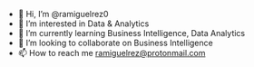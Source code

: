 - 👋 Hi, I’m @ramiguelrez0
- 👀 I’m interested in Data & Analytics
- 🌱 I’m currently learning Business Intelligence, Data Analytics
- 💞️ I’m looking to collaborate on Business Intelligence
- 📫 How to reach me ramiguelrez@protonmail.com

<!---
ramiguelrez0/ramiguelrez0 is a ✨ special ✨ repository because its `README.md` (this file) appears on your GitHub profile.
You can click the Preview link to take a look at your changes.
--->
